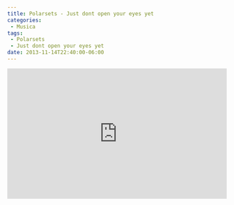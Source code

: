 ```yaml
---
title: Polarsets - Just dont open your eyes yet
categories:
 - Musica
tags:
 - Polarsets
 - Just dont open your eyes yet
date: 2013-11-14T22:40:00-06:00
---
```

<iframe width="100%" height="300" scrolling="no" frameborder="no" allow="autoplay" src="https://w.soundcloud.com/player/?url=https%3A//api.soundcloud.com/tracks/101404639&color=%235a7db6&auto_play=false&hide_related=false&show_comments=true&show_user=true&show_reposts=false&show_teaser=true&visual=true"></iframe>
